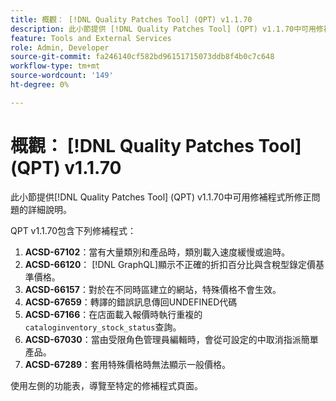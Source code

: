 ```yaml
---
title: 概觀： [!DNL Quality Patches Tool] (QPT) v1.1.70
description: 此小節提供 [!DNL Quality Patches Tool] (QPT) v1.1.70中可用修補程式所修正問題的詳細說明。
feature: Tools and External Services
role: Admin, Developer
source-git-commit: fa246140cf582bd96151715073ddb8f4b0c7c648
workflow-type: tm+mt
source-wordcount: '149'
ht-degree: 0%

---
```


# 概觀： [!DNL Quality Patches Tool] (QPT) v1.1.70

此小節提供[!DNL Quality Patches Tool] (QPT) v1.1.70中可用修補程式所修正問題的詳細說明。

QPT v1.1.70包含下列修補程式：
1. **ACSD-67102**：當有大量類別和產品時，類別載入速度緩慢或逾時。
1. **ACSD-66120**： [!DNL GraphQL]顯示不正確的折扣百分比與含稅型錄定價基準價格。
1. **ACSD-66157**：對於在不同時區建立的網站，特殊價格不會生效。
1. **ACSD-67659**：轉譯的錯誤訊息傳回UNDEFINED代碼
1. **ACSD-67166**：在店面載入報價時執行重複的`cataloginventory_stock_status`查詢。
1. **ACSD-67030**：當由受限角色管理員編輯時，會從可設定的中取消指派簡單產品。
1. **ACSD-67289**：套用特殊價格時無法顯示一般價格。

使用左側的功能表，導覽至特定的修補程式頁面。
